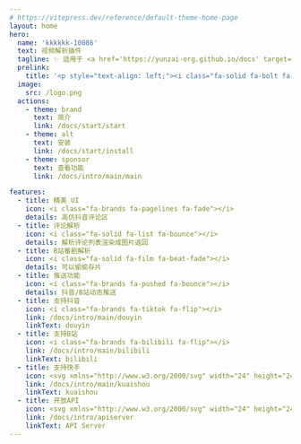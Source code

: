 ```yaml
---
# https://vitepress.dev/reference/default-theme-home-page
layout: home
hero:
  name: 'kkkkkk-10086'
  text: 视频解析插件
  tagline: ✨ 适用于 <a href='https://yunzai-org.github.io/docs' target='_blank'>Yunzai</a> / <a href='https://github.com/Karinjs/Karin' target='_blank'>Karin</a> 生态
  prelink:
    title: '<p style="text-align: left;"><i class="fa-solid fa-bolt fa-shake" style="color: #FFD43B;"></i> 快速开始</p><div style="text-align: left; font-weight: bold;"><i class="fas fa-pnpm" style="color: #FFD43B;"></i>git clone https://github.com/ikenxuan/kkkkkk-10086.git</div>'
  image:
    src: /logo.png
  actions:
    - theme: brand
      text: 简介
      link: /docs/start/start
    - theme: alt
      text: 安装
      link: /docs/start/install
    - theme: sponsor
      text: 查看功能
      link: /docs/intro/main/main

features:
  - title: 精美 UI
    icon: <i class="fa-brands fa-pagelines fa-fade"></i>
    details: 高仿抖音评论区
  - title: 评论解析
    icon: <i class="fa-solid fa-list fa-bounce"></i>
    details: 解析评论列表渲染成图片返回
  - title: B站番剧解析
    icon: <i class="fa-solid fa-film fa-beat-fade"></i>
    details: 可以偷偷存片
  - title: 推送功能
    icon: <i class="fa-brands fa-pushed fa-bounce"></i>
    details: 抖音/B站动态推送
  - title: 支持抖音
    icon: <i class="fa-brands fa-tiktok fa-flip"></i>
    link: /docs/intro/main/douyin
    linkText: douyin
  - title: 支持B站
    icon: <i class="fa-brands fa-bilibili fa-flip"></i>
    link: /docs/intro/main/bilibili
    linkText: bilibili
  - title: 支持快手
    icon: <svg xmlns="http://www.w3.org/2000/svg" width="24" height="24" viewBox="0 0 24 24"><path fill="currentColor" d="M18.315 12.264c2.33 0 4.218 1.88 4.218 4.2V19.8c0 2.32-1.888 4.2-4.218 4.2h-6.202a4.22 4.22 0 0 1-4.023-2.938l-3.676 1.833a2.04 2.04 0 0 1-2.731-.903a2 2 0 0 1-.216-.907v-5.94a2.03 2.03 0 0 1 2.035-2.024a2.04 2.04 0 0 1 .919.218l3.673 1.85a4.22 4.22 0 0 1 4.02-2.925zm-.062 2.162h-6.078c-1.153 0-2.09.921-2.108 2.065v3.247c0 1.148.925 2.081 2.073 2.1h6.113c1.153 0 2.09-.922 2.109-2.065v-3.247a2.104 2.104 0 0 0-2.074-2.1zM4.18 15.72a.554.554 0 0 0-.555.542v3.734a.556.556 0 0 0 .798.496l.01-.004l3.463-1.756V17.51l-3.467-1.73a.56.56 0 0 0-.249-.06M9.28 0a5.67 5.67 0 0 1 4.98 2.965a4.92 4.92 0 0 1 3.36-1.317c2.714 0 4.913 2.177 4.913 4.863s-2.2 4.863-4.912 4.863a4.92 4.92 0 0 1-3.996-2.034a5.65 5.65 0 0 1-4.345 2.034c-3.131 0-5.67-2.546-5.67-5.687S6.149 0 9.28 0m8.34 3.926c-1.441 0-2.61 1.157-2.61 2.585s1.169 2.585 2.61 2.585c1.443 0 2.612-1.157 2.612-2.585s-1.169-2.585-2.611-2.585zM9.28 2.287a3.395 3.395 0 0 0-3.39 3.4c0 1.877 1.518 3.4 3.39 3.4a3.395 3.395 0 0 0 3.39-3.4c0-1.878-1.518-3.4-3.39-3.4"/></svg>
    link: /docs/intro/main/kuaishou
    linkText: kuaishou
  - title: 开放API
    icon: <svg xmlns="http://www.w3.org/2000/svg" width="24" height="24" viewBox="0 0 32 32"><path fill="currentColor" d="M26 22a3.86 3.86 0 0 0-2 .57l-3.09-3.1a6 6 0 0 0 0-6.94L24 9.43a3.86 3.86 0 0 0 2 .57a4 4 0 1 0-4-4a3.86 3.86 0 0 0 .57 2l-3.1 3.09a6 6 0 0 0-6.94 0L9.43 8A3.86 3.86 0 0 0 10 6a4 4 0 1 0-4 4a3.86 3.86 0 0 0 2-.57l3.09 3.1a6 6 0 0 0 0 6.94L8 22.57A3.86 3.86 0 0 0 6 22a4 4 0 1 0 4 4a3.86 3.86 0 0 0-.57-2l3.1-3.09a6 6 0 0 0 6.94 0l3.1 3.09a3.86 3.86 0 0 0-.57 2a4 4 0 1 0 4-4m0-18a2 2 0 1 1-2 2a2 2 0 0 1 2-2M4 6a2 2 0 1 1 2 2a2 2 0 0 1-2-2m2 22a2 2 0 1 1 2-2a2 2 0 0 1-2 2m10-8a4 4 0 1 1 4-4a4 4 0 0 1-4 4m10 8a2 2 0 1 1 2-2a2 2 0 0 1-2 2"/></svg>
    link: /docs/intro/apiserver
    linkText: API Server
---
```


<Home />
<confetti />